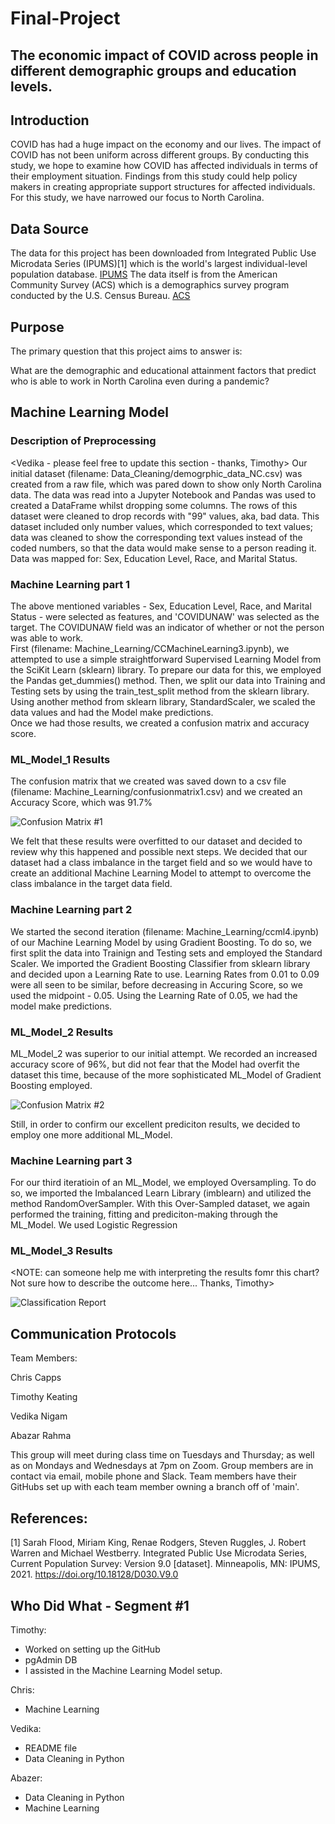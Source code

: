 # Final-Project

## The economic impact of COVID across people in different demographic groups and education levels.

## Introduction
COVID has had a huge impact on the economy and our lives. The impact of COVID has not been uniform across different groups. By conducting this study, we hope to examine how COVID has affected individuals in terms of their employment situation. Findings from this study could help policy makers in creating appropriate support structures for affected individuals. For this study, we have narrowed our focus to North Carolina. 

## Data Source
The data for this project has been downloaded from Integrated Public Use Microdata Series (IPUMS)[1] which is the world's largest individual-level population database.
[IPUMS](https://en.wikipedia.org/wiki/IPUMS)
The data itself is from the American Community Survey (ACS) which is a demographics survey program conducted by the U.S. Census Bureau.
[ACS](https://en.wikipedia.org/wiki/American_Community_Survey)

## Purpose
The primary question that this project aims to answer is:

What are the demographic and educational attainment factors that predict who is able to work in North Carolina even during a pandemic?

## Machine Learning Model
### Description of Preprocessing
<Vedika - please feel free to update this section - thanks, Timothy>
Our initial dataset (filename: Data_Cleaning/demogrphic_data_NC.csv) was created from a raw file, which was pared down to show only North Carolina data. The data was read into a Jupyter Notebook and Pandas was used to created a DataFrame whilst dropping some columns.  The rows of this dataset were cleaned to drop records with "99" values, aka, bad data.  This dataset included only number values, which corresponded to text values; data was cleaned to show the corresponding text values instead of the coded numbers, so that the data would make sense to a person reading it.  Data was mapped for: Sex, Education Level, Race, and Marital Status.  

### Machine Learning part 1
The above mentioned variables - Sex, Education Level, Race, and Marital Status - were selected as features, and 'COVIDUNAW' was selected as the target.  The COVIDUNAW field was an indicator of whether or not the person was able to work.  
First (filename: Machine_Learning/CCMachineLearning3.ipynb), we attempted to use a simple straightforward Supervised Learning Model from the SciKit Learn (sklearn) library.  To prepare our data for this, we employed the Pandas get_dummies() method. Then, we split our data into Training and Testing sets by using the train_test_split method from the sklearn library.  Using another method from sklearn library, StandardScaler, we scaled the data values and had the Model make predictions.  
Once we had those results, we created a confusion matrix and accuracy score.

### ML_Model_1 Results
The confusion matrix that we created was saved down to a csv file (filename: Machine_Learning/confusionmatrix1.csv) and we created an Accuracy Score, which was 91.7%

![Confusion Matrix #1](resources/cm1.png)

We felt that these results were overfitted to our dataset and decided to review why this happened and possible next steps.  We decided that our dataset had a class imbalance in the target field and so we would have to create an additional Machine Learning Model to attempt to overcome the class imbalance in the target data field.

### Machine Learning part 2
We started the second iteration (filename: Machine_Learning/ccml4.ipynb) of our Machine Learning Model by using Gradient Boosting.  To do so, we first split the data into Trainign and Testing sets and employed the Standard Scaler.  We imported the Gradient Boosting Classifier from sklearn library and decided upon a Learning Rate to use.  Learning Rates from 0.01 to 0.09 were all seen to be similar, before decreasing in Accuring Score, so we used the midpoint - 0.05.  Using the Learning Rate of 0.05, we had the model make predictions.

### ML_Model_2 Results
ML_Model_2 was superior to our initial attempt.  We recorded an increased accuracy score of 96%, but did not fear that the Model had overfit the dataset this time, because of the more sophisticated ML_Model of Gradient Boosting employed.

![Confusion Matrix #2](resources/cm1.png)

Still, in order to confirm our excellent prediciton results, we decided to employ one more additional ML_Model.

### Machine Learning part 3
For our third iteratioin of an ML_Model, we employed Oversampling.  To do so, we imported the Imbalanced Learn Library (imblearn) and utilized the method RandomOverSampler.  With this Over-Sampled dataset, we again performed the training, fitting and prediciton-making through the ML_Model.  We used Logistic Regression 

### ML_Model_3 Results
<NOTE: can someone help me with interpreting the results fomr this chart?  Not sure how to describe the outcome here... Thanks, Timothy>

![Classification Report](resources/cm3.png)

## Communication Protocols
Team Members:

Chris Capps

Timothy Keating

Vedika Nigam

Abazar Rahma

This group will meet during class time on Tuesdays and Thursday; as well as on Mondays and Wednesdays at 7pm on Zoom. Group members are in contact via email, mobile phone and Slack. Team members have their GitHubs set up with each team member owning a branch off of 'main'.

## References: 

[1] Sarah Flood, Miriam King, Renae Rodgers, Steven Ruggles, J. Robert Warren and Michael Westberry. Integrated Public Use Microdata Series, Current Population Survey: Version 9.0 [dataset]. Minneapolis, MN: IPUMS, 2021. https://doi.org/10.18128/D030.V9.0



## Who Did What - Segment #1
Timothy: 
- Worked on setting up the GitHub
- pgAdmin DB
- I assisted in the Machine Learning Model setup.  

Chris:  
- Machine Learning 

Vedika:
- README file
- Data Cleaning in Python

Abazer:
- Data Cleaning in Python
- Machine Learning
